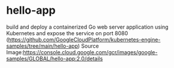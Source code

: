 # hello-app
build and deploy a containerized Go web server application using Kubernetes and expose the service on port 8080
(https://github.com/GoogleCloudPlatform/kubernetes-engine-samples/tree/main/hello-app)
Source Image:https://console.cloud.google.com/gcr/images/google-samples/GLOBAL/hello-app:2.0/details
